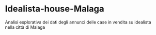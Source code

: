 # Idealista-house-Malaga
Analisi esplorativa dei dati degli annunci delle case in vendita su idealista nella città di Malaga
